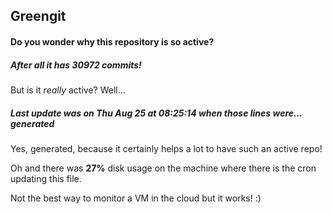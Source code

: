 ## Greengit

#### Do you wonder why this repository is so active?

##### After all it has 30972 commits!

But is it *really* active? Well...

##### Last update was on Thu Aug 25 at 08:25:14 when those lines were... generated

Yes, generated, because it certainly helps a lot to have such an active repo!

Oh and there was **27%** disk usage on the machine
where there is the cron updating this file.

Not the best way to monitor a VM in the cloud but it works! :)
